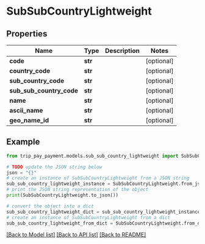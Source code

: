 # SubSubCountryLightweight


## Properties

Name | Type | Description | Notes
------------ | ------------- | ------------- | -------------
**code** | **str** |  | [optional] 
**country_code** | **str** |  | [optional] 
**sub_country_code** | **str** |  | [optional] 
**sub_sub_country_code** | **str** |  | [optional] 
**name** | **str** |  | [optional] 
**ascii_name** | **str** |  | [optional] 
**geo_name_id** | **str** |  | [optional] 

## Example

```python
from trip_pay_payment.models.sub_sub_country_lightweight import SubSubCountryLightweight

# TODO update the JSON string below
json = "{}"
# create an instance of SubSubCountryLightweight from a JSON string
sub_sub_country_lightweight_instance = SubSubCountryLightweight.from_json(json)
# print the JSON string representation of the object
print(SubSubCountryLightweight.to_json())

# convert the object into a dict
sub_sub_country_lightweight_dict = sub_sub_country_lightweight_instance.to_dict()
# create an instance of SubSubCountryLightweight from a dict
sub_sub_country_lightweight_from_dict = SubSubCountryLightweight.from_dict(sub_sub_country_lightweight_dict)
```
[[Back to Model list]](../README.md#documentation-for-models) [[Back to API list]](../README.md#documentation-for-api-endpoints) [[Back to README]](../README.md)


